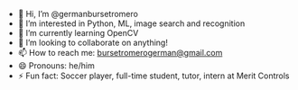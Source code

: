- 👋 Hi, I’m @germanbursetromero
- 👀 I’m interested in Python, ML, image search and recognition
- 🌱 I’m currently learning OpenCV
- 💞️ I’m looking to collaborate on anything!
- 📫 How to reach me: bursetromerogerman@gmail.com
- 😄 Pronouns: he/him
- ⚡ Fun fact: Soccer player, full-time student, tutor, intern at Merit Controls

<!---
germanbursetromero/germanbursetromero is a ✨ special ✨ repository because its `README.md` (this file) appears on your GitHub profile.
You can click the Preview link to take a look at your changes.
--->
